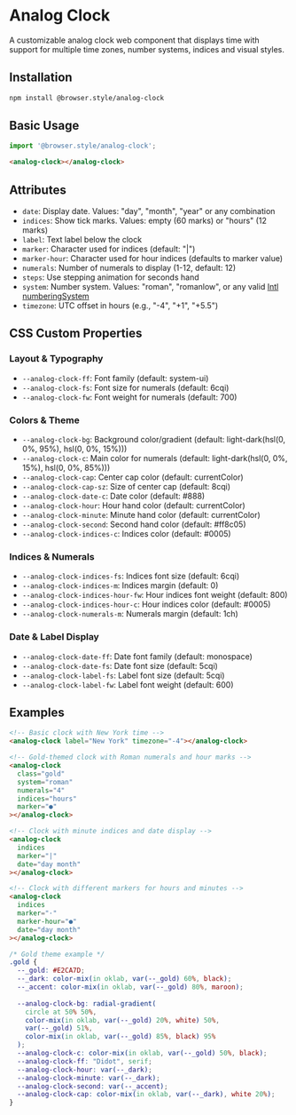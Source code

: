 # Analog Clock

A customizable analog clock web component that displays time with support for multiple time zones, number systems, indices and visual styles.

## Installation

```bash
npm install @browser.style/analog-clock
```

## Basic Usage

```javascript
import '@browser.style/analog-clock';
```

```html
<analog-clock></analog-clock>
```

## Attributes

- `date`: Display date. Values: "day", "month", "year" or any combination
- `indices`: Show tick marks. Values: empty (60 marks) or "hours" (12 marks)
- `label`: Text label below the clock
- `marker`: Character used for indices (default: "|")
- `marker-hour`: Character used for hour indices (defaults to marker value)
- `numerals`: Number of numerals to display (1-12, default: 12)
- `steps`: Use stepping animation for seconds hand
- `system`: Number system. Values: "roman", "romanlow", or any valid [Intl numberingSystem](https://developer.mozilla.org/en-US/docs/Web/JavaScript/Reference/Global_Objects/Intl/NumberFormat/NumberFormat#numberingsystem)
- `timezone`: UTC offset in hours (e.g., "-4", "+1", "+5.5")

## CSS Custom Properties

### Layout & Typography
- `--analog-clock-ff`: Font family (default: system-ui)
- `--analog-clock-fs`: Font size for numerals (default: 6cqi)
- `--analog-clock-fw`: Font weight for numerals (default: 700)

### Colors & Theme
- `--analog-clock-bg`: Background color/gradient (default: light-dark(hsl(0, 0%, 95%), hsl(0, 0%, 15%)))
- `--analog-clock-c`: Main color for numerals (default: light-dark(hsl(0, 0%, 15%), hsl(0, 0%, 85%)))
- `--analog-clock-cap`: Center cap color (default: currentColor)
- `--analog-clock-cap-sz`: Size of center cap (default: 8cqi)
- `--analog-clock-date-c`: Date color (default: #888)
- `--analog-clock-hour`: Hour hand color (default: currentColor)
- `--analog-clock-minute`: Minute hand color (default: currentColor)
- `--analog-clock-second`: Second hand color (default: #ff8c05)
- `--analog-clock-indices-c`: Indices color (default: #0005)

### Indices & Numerals
- `--analog-clock-indices-fs`: Indices font size (default: 6cqi)
- `--analog-clock-indices-m`: Indices margin (default: 0)
- `--analog-clock-indices-hour-fw`: Hour indices font weight (default: 800)
- `--analog-clock-indices-hour-c`: Hour indices color (default: #0005)
- `--analog-clock-numerals-m`: Numerals margin (default: 1ch)

### Date & Label Display
- `--analog-clock-date-ff`: Date font family (default: monospace)
- `--analog-clock-date-fs`: Date font size (default: 5cqi)
- `--analog-clock-label-fs`: Label font size (default: 5cqi)
- `--analog-clock-label-fw`: Label font weight (default: 600)

## Examples

```html
<!-- Basic clock with New York time -->
<analog-clock label="New York" timezone="-4"></analog-clock>

<!-- Gold-themed clock with Roman numerals and hour marks -->
<analog-clock 
  class="gold" 
  system="roman" 
  numerals="4"
  indices="hours"
  marker="●"
></analog-clock>

<!-- Clock with minute indices and date display -->
<analog-clock 
  indices 
  marker="|" 
  date="day month"
></analog-clock>

<!-- Clock with different markers for hours and minutes -->
<analog-clock 
  indices 
  marker="·" 
  marker-hour="●"
  date="day month"
></analog-clock>
```

```css
/* Gold theme example */
.gold {
  --_gold: #E2CA7D;
  --_dark: color-mix(in oklab, var(--_gold) 60%, black);
  --_accent: color-mix(in oklab, var(--_gold) 80%, maroon);
  
  --analog-clock-bg: radial-gradient(
    circle at 50% 50%,
    color-mix(in oklab, var(--_gold) 20%, white) 50%,
    var(--_gold) 51%,
    color-mix(in oklab, var(--_gold) 85%, black) 95%
  );
  --analog-clock-c: color-mix(in oklab, var(--_gold) 50%, black);
  --analog-clock-ff: "Didot", serif;
  --analog-clock-hour: var(--_dark);
  --analog-clock-minute: var(--_dark);
  --analog-clock-second: var(--_accent);
  --analog-clock-cap: color-mix(in oklab, var(--_dark), white 20%);
}
```
